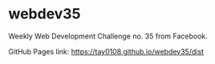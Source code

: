 # webdev35
Weekly Web Development Challenge no. 35 from Facebook.

GitHub Pages link: https://tay0108.github.io/webdev35/dist
